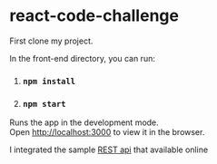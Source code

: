 # react-code-challenge
First clone my project.

In the front-end directory, you can run:
1) ### `npm install`
2) ### `npm start`

Runs the app in the development mode.\
Open [http://localhost:3000](http://localhost:3000) to view it in the browser.

I integrated the sample [REST api](https://www.codegrepper.com/code-examples/javascript/json+placeholder) that available online


